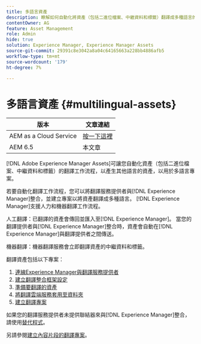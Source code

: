 ```yaml
---
title: 多語言資產
description: 瞭解如何自動化將資產（包括二進位檔案、中繼資料和標籤）翻譯成多種語言的工作流程。
contentOwner: AG
feature: Asset Management
role: Admin
hide: true
solution: Experience Manager, Experience Manager Assets
source-git-commit: 29391c8e3042a8a04c64165663a228bb4886afb5
workflow-type: tm+mt
source-wordcount: '179'
ht-degree: 7%

---
```


# 多語言資產 {#multilingual-assets}

| 版本 | 文章連結 |
| -------- | ---------------------------- |
| AEM as a Cloud Service  | [按一下這裡](https://experienceleague.adobe.com/docs/experience-manager-cloud-service/content/assets/admin/translate-assets.html?lang=en) |
| AEM 6.5 | 本文章 |

[!DNL Adobe Experience Manager Assets]可讓您自動化資產（包括二進位檔案、中繼資料和標籤）的翻譯工作流程，以產生其他語言的資產，以用於多語言專案。

若要自動化翻譯工作流程，您可以將翻譯服務提供者與[!DNL Experience Manager]整合，並建立專案以將資產翻譯成多種語言。 [!DNL Experience Manager]支援人力和機器翻譯工作流程。

人工翻譯：已翻譯的資產會傳回並匯入至[!DNL Experience Manager]。 當您的翻譯提供者與[!DNL Experience Manager]整合時，資產會自動在[!DNL Experience Manager]與翻譯提供者之間傳送。

機器翻譯：機器翻譯服務會立即翻譯資產的中繼資料和標籤。

翻譯資產包括以下專案：

1. [連線Experience Manager與翻譯服務提供者](/help/sites-administering/tc-tic.md#connecting-to-a-translation-service-provider)
1. [建立翻譯整合框架設定](/help/sites-administering/tc-tic.md)
1. [準備要翻譯的資產](preparing-assets-for-translation.md)
1. [將翻譯雲端服務套用至資料夾](transition-cloud-services.md)
1. [建立翻譯專案](translation-projects.md)

如果您的翻譯服務提供者未提供聯結器來與[!DNL Experience Manager]整合，請使用[替代程式](/help/sites-administering/tc-manage.md#exporting-a-translation-job)。

另請參閱[建立內容片段的翻譯專案](creating-translation-projects-for-content-fragments.md)。
